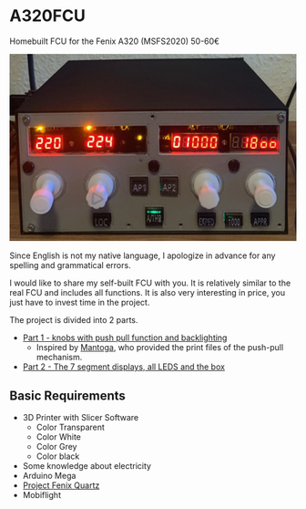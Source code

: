 # A320FCU
Homebuilt FCU for the Fenix A320 (MSFS2020) 50-60€

![Preview](./Part%202%20-%20Buttons%207Segment%20Case/Images/final2.jpeg)

Since English is not my native language, I apologize in advance for any spelling and grammatical errors.

I would like to share my self-built FCU with you. It is relatively similar to the real FCU and includes all functions. It is also very interesting in price, you just have to invest time in the project.

The project is divided into 2 parts. 
- [Part 1 - knobs with push pull function and backlighting](./Part%201%20-%20Rotary%20Buttons/)
    - Inspired by [Mantoga](https://www.printables.com/de/model/504680-airbus-a320-fcu-push-pull-mechanism), who provided the print files of the push-pull mechanism.
- [Part 2 - The 7 segment displays, all LEDS and the box](./Part%202%20-%20Buttons%207Segment%20Case/)

## Basic Requirements
- 3D Printer with Slicer Software
    - Color Transparent
    - Color White
    - Color Grey
    - Color black
- Some knowledge about electricity
- Arduino Mega
- [Project Fenix Quartz](https://github.com/Fragtality/FenixQuartz)
- Mobiflight

